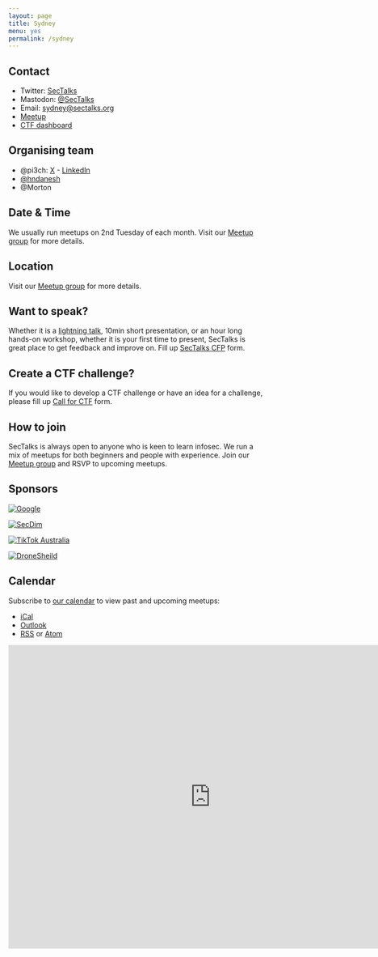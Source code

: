 ```yaml
---
layout: page
title: Sydney
menu: yes
permalink: /sydney
---
```


## Contact

* Twitter: [SecTalks](https://twitter.com/sectalks)
* Mastodon: [@SecTalks](https://infosec.exchange/@SecTalks)
* Email: [sydney@sectalks.org](mailto:sydney@sectalks.org)
* [Meetup](https://meetup.com/sectalks)
* [CTF dashboard](https://ctf.syd.sectalks.org)

## Organising team

* @pi3ch: [X](https://x.com/pi3ch) - [LinkedIn](https://www.linkedin.com/in/pedram-hayati-07b2b525/)
* [@hndanesh](https://x.com/hndanesh)
* @Morton

## Date & Time

We usually run meetups on 2nd Tuesday of each month. Visit our [Meetup group](http://www.meetup.com/SecTalks/) for more details.

## Location

Visit our [Meetup group](http://www.meetup.com/SecTalks/) for more details.

## Want to speak?

Whether it is a [lightning talk](https://en.wikipedia.org/wiki/Lightning_talk), 10min short presentation, or an hour long hands-on workshop, whether it is your first time to present, SecTalks is great place to get feedback and improve on.
Fill up [SecTalks CFP](https://sessionize.com/sectalks) form.

## Create a CTF challenge?

If you would like to develop a CTF challenge or have an idea for a challenge, please
fill up [Call for CTF](https://bit.ly/sectalksctf) form.

## How to join

SecTalks is always open to anyone who is keen to learn infosec.
We run a mix of meetups for both beginners and people with experience.
Join our [Meetup group](http://www.meetup.com/SecTalks/) and
RSVP to upcoming meetups.

## Sponsors

<a href="https://bit.ly/2IiKrCm"
   title="Google">
    <img src="{{ site.baseurl }}/images/sponsors/google.png"
         alt="Google"
         class="sponsor-med"
         style="background-color: transparent">
</a>

<a href="https://j.mp/1qgPo0a"
   title="SecDim">
    <img src="{{ site.baseurl }}/images/sponsors/secdim.png"
         alt="SecDim"
         class="sponsor-med"
         style="background-color: transparent">
</a>

<a href="https://bit.ly/3qFNiwE"
   title="TikTok Austrlia">
    <img src="{{ site.baseurl }}/images/sponsors/tiktok.png"
         alt="TikTok Australia"
         class="sponsor-med"
         style="background-color: transparent">
</a>

<a href="https://bit.ly/4bykA3R"
   title="DroneShield">
    <img src="{{ site.baseurl }}/images/sponsors/droneshield.png"
         alt="DroneSheild"
         class=""
         style="background-color: transparent">
</a>




## Calendar

Subscribe to [our calendar](http://www.meetup.com/SecTalks/events/) to view past and upcoming meetups:

* [iCal](webcal://www.meetup.com/SecTalks/events/ical/)
* [Outlook](http://www.meetup.com/SecTalks/events/ical/)
* [RSS](http://www.meetup.com/SecTalks/events/rss/) or [Atom](http://www.meetup.com/SecTalks/events/atom/)

<iframe src="https://calendar.google.com/calendar/b/3/embed?height=600&amp;wkst=1&amp;bgcolor=%23FFFFFF&amp;src=dgchlqmn2t1tet4f5ruen9aluc5kol6m%40import.calendar.google.com&amp;color=%23875509&amp;ctz=Australia%2FSydney" style="border-width:0" width="800" height="600" frameborder="0" scrolling="no"></iframe>
